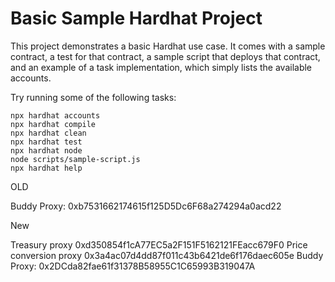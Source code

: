 # Basic Sample Hardhat Project

This project demonstrates a basic Hardhat use case. It comes with a sample contract, a test for that contract, a sample script that deploys that contract, and an example of a task implementation, which simply lists the available accounts.

Try running some of the following tasks:

```shell
npx hardhat accounts
npx hardhat compile
npx hardhat clean
npx hardhat test
npx hardhat node
node scripts/sample-script.js
npx hardhat help
```
OLD

Buddy Proxy: 0xb7531662174615f125D5Dc6F68a274294a0acd22

New 

Treasury proxy 0xd350854f1cA77EC5a2F151F5162121FEacc679F0
Price conversion proxy 0x3a4ac07d4dd87f011c43b6421de6f176daec605e
Buddy Proxy: 0x2DCda82fae61f31378B58955C1C65993B319047A